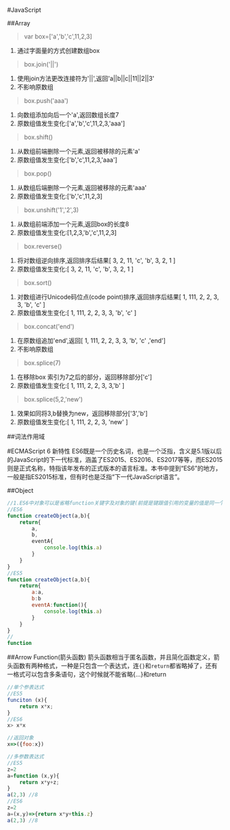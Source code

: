 #JavaScript

##Array

>var box=['a','b','c',11,2,3]

1. 通过字面量的方式创建数组box

>box.join('||')  

1. 使用join方法更改连接符为'||',返回'a||b||c||11||2||3'
2. 不影响原数组

>box.push('aaa')

1. 向数组添加向后一个'a',返回数组长度7
2. 原数组值发生变化:['a','b','c',11,2,3,'aaa']

>box.shift() 

1. 从数组前端删除一个元素,返回被移除的元素'a'
2. 原数组值发生变化:['b','c',11,2,3,'aaa']

>box.pop() 

1. 从数组后端删除一个元素,返回被移除的元素'aaa'
2. 原数组值发生变化:['b','c',11,2,3]

>box.unshift('1','2',3)

1. 从数组前端添加一个元素,返回box的长度8
2. 原数组值发生变化:[1,2,3,'b','c',11,2,3]

>box.reverse()

1. 将对数组逆向排序,返回排序后结果[ 3, 2, 11, 'c', 'b', 3, 2, 1 ]
2. 原数组值发生变化:[ 3, 2, 11, 'c', 'b', 3, 2, 1 ]

>box.sort() 

1. 对数组进行Unicode码位点(code point)排序,返回排序后结果[ 1, 111, 2, 2, 3, 3, 'b', 'c' ]
2. 原数组值发生变化:[ 1, 111, 2, 2, 3, 3, 'b', 'c' ]


>box.concat('end')

1. 在原数组追加'end',返回[ 1, 111, 2, 2, 3, 3, 'b', 'c' ,'end']
2. 不影响原数组

>box.splice(7)

1. 在移除box 索引为7之后的部分，返回移除部分['c']
2. 原数组值发生变化:[ 1, 111, 2, 2, 3, 3,'b' ]

>box.splice(5,2,'new')

1. 效果如同将3,b替换为new，返回移除部分['3','b']
2. 原数组值发生变化:[ 1, 111, 2, 2, 3, 'new' ]


##词法作用域

#ECMAScript 6 新特性
ES6既是一个历史名词，也是一个泛指，含义是5.1版以后的JavaScript的下一代标准，涵盖了ES2015、ES2016、ES2017等等，而ES2015则是正式名称，特指该年发布的正式版本的语言标准。本书中提到“ES6”的地方，一般是指ES2015标准，但有时也是泛指“下一代JavaScript语言”。

##Object
```JavaScript
//1.ES6中对象可以是省略function关键字及对象的键(前提是键跟值引用的变量的值是同一个名字)
//ES6
function createObject(a,b){
    return{
        a,
        b,
        eventA{
            console.log(this.a)
        }
    }
}
//ES5
function createObject(a,b){
    return{
        a:a,
        b:b
        eventA:function(){
            console.log(this.a)
        }
    }
}
//
function 
```
##Arrow Function(箭头函数)
箭头函数相当于匿名函数，并且简化函数定义，箭头函数有两种格式，一种是只包含一个表达式，连`{}`和`return`都省略掉了，还有一格式可以包含多条语句，这个时候就不能省略{...}和return
```JavaScript
//单个参表达式
//ES5
funciton (x){
	return x*x;
}
//ES6 
x> x*x

//返回对象
x=>({foo:x})

//多参数表达式
//ES5
z=2
a=function (x,y){
	return x*y+z;
}
a(2,3) //8
//ES6
z=2
a=(x,y)=>{return x*y+this.z}
a(2,3) //8


```